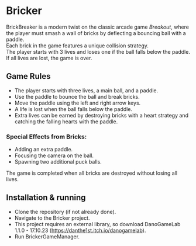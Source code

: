 # **Bricker**

BrickBreaker is a modern twist on the classic arcade game *Breakout*, where the player must smash a wall of bricks by deflecting a bouncing ball with a paddle.  
Each brick in the game features a unique collision strategy.  
The player starts with 3 lives and loses one if the ball falls below the paddle.  
If all lives are lost, the game is over.  

## **Game Rules**  
- The player starts with three lives, a main ball, and a paddle.  
- Use the paddle to bounce the ball and break bricks.  
- Move the paddle using the left and right arrow keys.  
- A life is lost when the ball falls below the paddle.  
- Extra lives can be earned by destroying bricks with a heart strategy and catching the falling hearts with the paddle.  

### **Special Effects from Bricks:**  
- Adding an extra paddle.  
- Focusing the camera on the ball.  
- Spawning two additional puck balls.  

The game is completed when all bricks are destroyed without losing all lives.

## **Installation & running**
- Clone the repository (if not already done).
- Navigate to the Bricker project.
- This project requires an external library, so download DanoGameLab 1.1.0 - 17.10.23 (https://danthe1st.itch.io/danogamelab).
- Run BrickerGameManager.








